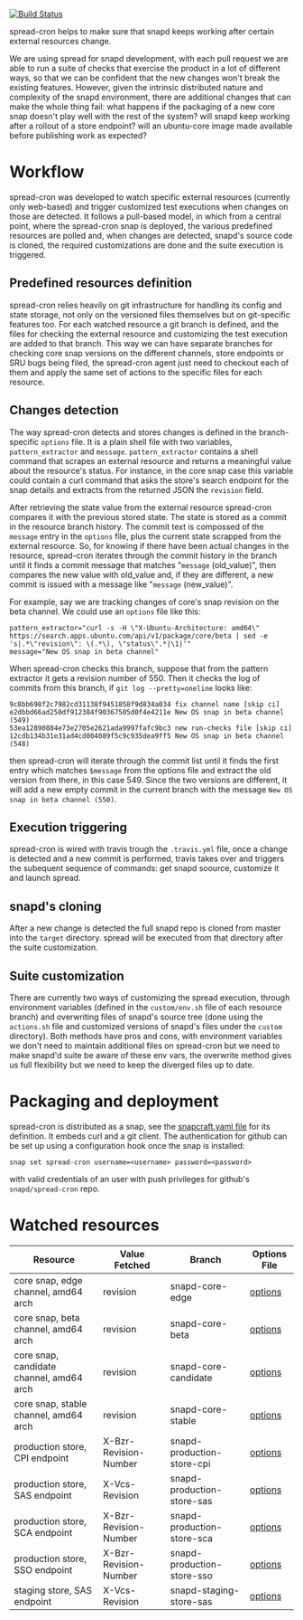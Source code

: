 [![Build Status][travis-image]][travis-url]

spread-cron helps to make sure that snapd keeps working after certain external resources change.

We are using spread for snapd development, with each pull request we are able to run a suite of checks that exercise the product in a lot of different ways, so that we can be confident that the new changes won't break the existing features. However, given the intrinsic distributed nature and complexity of the snapd environment, there are additional changes that can make the whole thing fail: what happens if the packaging of a new core snap doesn't play well with the rest of the system? will snapd keep working after a rollout of a store endpoint? will an ubuntu-core image made available before publishing work as expected?

# Workflow

spread-cron was developed to watch specific external resources (currently only web-based) and trigger customized test executions when changes on those are detected. It follows a pull-based model, in which from a central point, where the spread-cron snap is deployed, the various predefined resources are polled and, when changes are detected, snapd's source code is cloned, the required customizations are done and the suite execution is triggered.

## Predefined resources definition

spread-cron relies heavily on git infrastructure for handling its config and state storage, not only on the versioned files themselves but on git-specific features too. For each watched resource a git branch is defined, and the files for checking the external resource and customizing the test execution are added to that branch. This way we can have separate branches for checking core snap versions on the different channels, store endpoints or SRU bugs being filed, the spread-cron agent just need to checkout each of them and apply the same set of actions to the specific files for each resource.

## Changes detection

The way spread-cron detects and stores changes is defined in the branch-specific `options` file. It is a plain shell file with two variables, `pattern_extractor` and `message`. `pattern_extractor` contains a shell command that scrapes an external resource and returns a meaningful value about the resource's status. For instance, in the core snap case this variable could contain a curl command that asks the store's search endpoint for the snap details and extracts from the returned JSON the `revision` field.

After retrieving the state value from the external resource spread-cron compares it with the previous stored state. The state is stored as a commit in the resource branch history. The commit text is compossed of the `message` entry in the `options` file, plus the current state scrapped from the external resource. So, for knowing if there have been actual changes in the resource, spread-cron iterates through the commit history in the branch until it finds a commit message that matches "`message` (old_value)", then compares the new value with old_value and, if they are different, a new commit is issued with a message like "`message` (new_value)".

For example, say we are tracking changes of core's snap revision on the beta channel. We could use an `options` file like this:

    pattern_extractor="curl -s -H \"X-Ubuntu-Architecture: amd64\" https://search.apps.ubuntu.com/api/v1/package/core/beta | sed -e 's|.*\"revision\": \(.*\), \"status\".*|\1|'"
    message="New OS snap in beta channel"

When spread-cron checks this branch, suppose that from the pattern extractor it gets a revision number of 550. Then it checks the log of commits from this branch, if `git log --pretty=oneline` looks like:

    9c8bb698f2c7982cd31138f9451858f9d834a034 fix channel name [skip ci]
    e2dbbd66ad250df912384f90367505d0f4e4211e New OS snap in beta channel (549)
    53ea12890884e73e2705e2621ada9997fafc9bc3 new run-checks file [skip ci]
    12cdb134b31e31ad4cd004089f5c9c935dea9ff5 New OS snap in beta channel (548)

then spread-cron will iterate through the commit list until it finds the first entry which matches `$message` from the options file and extract the old version from there, in this case 549. Since the two versions are different, it will add a new empty commit in the current branch with the message `New OS snap in beta channel (550)`.

## Execution triggering

spread-cron is wired with travis trough the `.travis.yml` file, once a change is detected and a new commit is performed, travis takes over and triggers the subequent sequence of commands: get snapd soource, customize it and launch spread.

## snapd's cloning

After a new change is detected the full snapd repo is cloned from master into the `target` directory. spread will be executed from that directory after the suite customization.

## Suite customization

There are currently two ways of customizing the spread execution, through environment variables (defined in the `custom/env.sh` file of each resource branch) and overwriting files of snapd's source tree (done using the `actions.sh` file and customized versions of snapd's files under the `custom` directory). Both methods have pros and cons, with environment variables we don't need to maintain additional files on spread-cron but we need to make snapd'd suite be aware of these env vars, the overwrite method gives us full flexibility but we need to keep the diverged files up to date.

# Packaging and deployment

spread-cron is distributed as a snap, see the [snapcraft.yaml file](https://github.com/snapcore/spread-cron/blob/master/snapcraft.yaml) for its definition. It embeds curl and a git client. The authentication for github can be set up using a configuration hook once the snap is installed:

    snap set spread-cron username=<username> password=<password>

with valid credentials of an user with push privileges for github's `snapd/spread-cron` repo.

# Watched resources

Resource | Value Fetched | Branch | Options File
-------- | ------------- | ------ | -------------
core snap, edge channel, amd64 arch | revision | snapd-core-edge | [options](https://github.com/snapcore/spread-cron/blob/snapd-core-edge/options)
core snap, beta channel, amd64 arch | revision | snapd-core-beta | [options](https://github.com/snapcore/spread-cron/blob/snapd-core-beta/options)
core snap, candidate channel, amd64 arch | revision | snapd-core-candidate | [options](https://github.com/snapcore/spread-cron/blob/snapd-core-candidate/options)
core snap, stable channel, amd64 arch | revision | snapd-core-stable | [options](https://github.com/snapcore/spread-cron/blob/snapd-core-stable/options)
production store, CPI endpoint | X-Bzr-Revision-Number | snapd-production-store-cpi | [options](https://github.com/snapcore/spread-cron/blob/snapd-production-store-cpi/options)
production store, SAS endpoint | X-Vcs-Revision | snapd-production-store-sas | [options](https://github.com/snapcore/spread-cron/blob/snapd-production-store-sas/options)
production store, SCA endpoint | X-Bzr-Revision-Number | snapd-production-store-sca | [options](https://github.com/snapcore/spread-cron/blob/snapd-production-store-sca/options)
production store, SSO endpoint | X-Bzr-Revision-Number | snapd-production-store-sso | [options](https://github.com/snapcore/spread-cron/blob/snapd-production-store-sso/options)
staging store, SAS endpoint | X-Vcs-Revision | snapd-staging-store-sas | [options](https://github.com/snapcore/spread-cron/blob/snapd-production-store-sas/options)

[travis-image]: https://travis-ci.org/snapcore/spread-cron.svg?branch=master
[travis-url]: https://travis-ci.org/snapcore/spread-cron?branch=master
